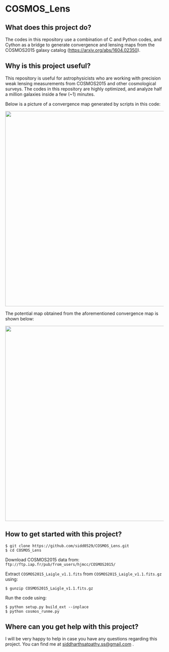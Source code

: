 # COSMOS_Lens

## What does this project do?
The codes in this repository use a combination of C and Python codes, and Cython as a bridge to generate convergence and lensing maps from the COSMOS2015 galaxy catalog (https://arxiv.org/abs/1604.02350). 

## Why is this project useful?
This repository is useful for astrophysicists who are working with precision weak lensing measurements from COSMOS2015 and other cosmological surveys. The codes in this repository are highly optimized, and analyze half a million galaxies inside a few (~1) minutes.

Below is a picture of a convergence map generated by scripts in this code:

<img src="https://user-images.githubusercontent.com/26308648/45321696-099c1f00-b514-11e8-88d3-3831e2ba9074.png" width="620">

The potential map obtained from the aforementioned convergence map is shown below:

<img src="https://user-images.githubusercontent.com/26308648/47403053-136d9080-d716-11e8-9a32-6c2f619860df.png" width="620">

 ## How to get started with this project?
 ```
 $ git clone https://github.com/sidd0529/COSMOS_Lens.git
 $ cd COSMOS_Lens
 ```
 
 Download COSMOS2015 data from: ``` ftp://ftp.iap.fr/pub/from_users/hjmcc/COSMOS2015/ ```
 
 Extract ```COSMOS2015_Laigle_v1.1.fits``` from ```COSMOS2015_Laigle_v1.1.fits.gz``` using:
 
 ```
 $ gunzip COSMOS2015_Laigle_v1.1.fits.gz
 ```
 
 Run the code using:
 
 ```
 $ python setup.py build_ext --inplace
 $ python cosmos_runme.py
 ```
 
 ## Where can you get help with this project?
 I will be very happy to help in case you have any questions regarding this project. You can find me at siddharthsatpathy.ss@gmail.com .

